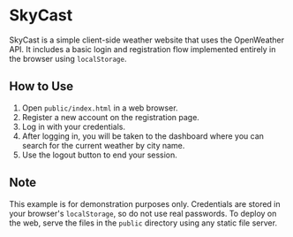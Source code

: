 # SkyCast

SkyCast is a simple client-side weather website that uses the OpenWeather API. It includes a basic login and registration flow implemented entirely in the browser using `localStorage`.

## How to Use

1. Open `public/index.html` in a web browser.
2. Register a new account on the registration page.
3. Log in with your credentials.
4. After logging in, you will be taken to the dashboard where you can search for the current weather by city name.
5. Use the logout button to end your session.

## Note
This example is for demonstration purposes only. Credentials are stored in your browser's `localStorage`, so do not use real passwords. To deploy on the web, serve the files in the `public` directory using any static file server.
